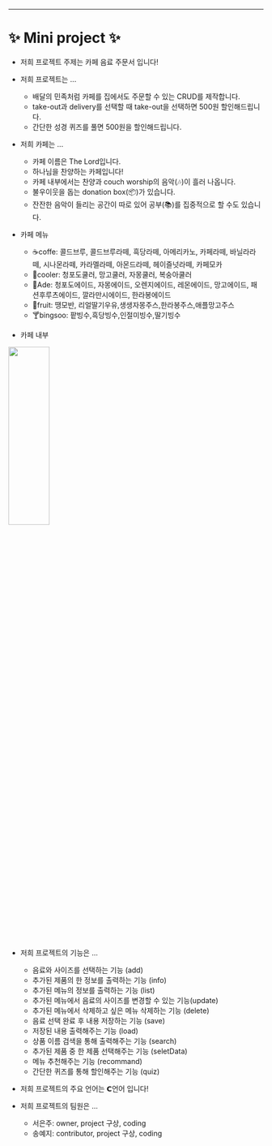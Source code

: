 ----------------------------
# ✨ Mini project ✨

 
+ 저희 프로젝트 주제는 카페 음료 주문서 입니다!  
   
+ 저희 프로젝트는 ...
  - 배달의 민족처럼 카페를 집에서도 주문할 수 있는 CRUD를 제작합니다.
  - take-out과 delivery를 선택할 때 take-out을 선택하면 500원 할인해드립니다.
  - 간단한 성경 퀴즈를 풀면 500원을 할인해드립니다.
   
+ 저희 카페는 ...
  - 카페 이름은 The Lord입니다.
  - 하나님을 찬양하는 카페입니다! 
  - 카페 내부에서는 찬양과 couch worship의 음악(🎶)이 흘러 나옵니다.
  - 불우이웃을 돕는 donation box(📦)가 있습니다.
  - 잔잔한 음악이 들리는 공간이 따로 있어 공부(📚)를 집중적으로 할 수도 있습니다.
    
+ 카페 메뉴
  - ☕️coffe: 콜드브루, 콜드브루라떼, 흑당라떼, 아메리카노, 카페라떼, 바닐라라떼, 시나몬라떼, 카라멜라떼, 아몬드라떼, 헤이즐넛라떼, 카페모카
  - 🧋cooler: 청포도쿨러, 망고쿨러, 자몽쿨러, 복숭아쿨러
  - 🥤Ade: 청포도에이드, 자몽에이드, 오렌지에이드, 레몬에이드, 망고에이드, 패션후루츠에이드, 깔라만시에이드, 한라봉에이드
  - 🧉fruit: 땡모반, 리얼딸기우유,생생자몽주스,한라봉주스,애플망고주스
  - 🍸bingsoo: 팥빙수,흑당빙수,인절미빙수,딸기빙수
   
+ 카페 내부

<img src="https://cdn.pixabay.com/photo/2019/12/15/18/08/cats-cafe-4697753_1280.jpg" width="40%" height="30%" title="px(픽셀) 크기 설정" alt=""></img>         
    
+ 저희 프로젝트의 기능은 ...
  - 음료와 사이즈를 선택하는 기능 (add)
  - 추가된 제품의 한 정보를 출력하는 기능 (info)
  - 추가된 메뉴의 정보를 출력하는 기능 (list)
  - 추가된 메뉴에서 음료의 사이즈를 변경할 수 있는 기능(update) 
  - 추가된 메뉴에서 삭제하고 싶은 메뉴 삭제하는 기능 (delete)
  - 음료 선택 완료 후 내용 저장하는 기능 (save)
  - 저장된 내용 출력해주는 기능 (load)
  - 상품 이름 검색을 통해 출력해주는 기능 (search)
  - 추가된 제품 중 한 제품 선택해주는 기능 (seletData)
  - 메뉴 추천해주는 기능 (recommand)
  - 간단한 퀴즈를 통해 할인해주는 기능 (quiz)
           
+ 저희 프로젝트의 주요 언어는 𝗖언어 입니다!
        
+ 저희 프로젝트의 팀원은 ...
  - 서은주: owner, project 구상, coding
  - 송예지: contributor, project 구상, coding

